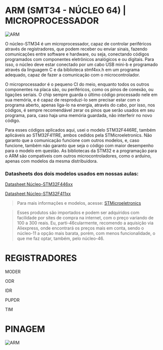# ARM (SMT34 - NÚCLEO 64) | MICROPROCESSADOR
![ARM](https://i.imgur.com/IiONPyd.jpeg)

O núcleo-STM34 é um microprocessador, capaz de controlar periféricos através de registradores, que podem receber ou enviar sinais, fazendo comunicações entre software e hardware, ou seja, conectando códigos programados com componentes eletrônicos analógicos e ou digitais. Para isso, o núcleo deve estar conectado por um cabo USB mini-b e programado através da linguagem C e da biblioteca stmf4xx.h em um programa adequado, capaz de fazer a comunicação com o microcontrolador.

O microprocessador é o pequeno CI do meio, enquanto todos os outros componentes na placa são, ou periféricos, como os pinos de conexão, ou ligações seriais. O chip sempre guarda o último código processado nele em sua memória, e é capaz de resproduzi-lo sem precisar estar com o programa aberto, apenas liga-lo na energia, através do cabo, por isso, nos códigos, é sempre recomendável zerar os pinos que serão usados em seu programa, para, caso haja uma memória guardada, não interferir no novo código.

Para esses códigos aplicados aqui, usei o modelo STM32F446RE, também aplicáveis ao STM32F411RE, ambos cedidos pela STMicroeletronics. Não garanto que a comunicação funcione com outros modelos, e, caso funcione, também não garanto que seja o código com maior desempenho para o modelo em questão. As bibliotecas da STM32 e a programação para o ARM são compatíveis com outros microcontroladores, como o arduino, apenas com modelos da mesma distribuidora.

### Datasheets dos dois modelos usados em nossas aulas:
[Datasheet Núcleo-STM32F446xx](https://www.st.com/resource/en/datasheet/stm32f446re.pdf)

[Datasheet Núcleo-STM32F411xx](https://www.st.com/resource/en/datasheet/stm32f411re.pdf)

> Para mais informações e modelos, acesse: [STMicroeletronics](https://www.st.com/content/st_com/en.html)

> Esses produtos são importados e podem ser adquiridos com facilidade por sites de compra na internet, com o preço variando de 100 a 300 reais. Eu, parti-46cularmente, recomendo a aquisição via Aliexpress, onde encontrará os preços mais em conta, sendo o núcleo-11 a opção mais barata, porém, com menos funcionalidade, o que me faz optar, também, pelo núcleo-46.

# REGISTRADORES

MODER

ODR

IDR

PUPDR

TIM


# PINAGEM
![ARM](https://i.imgur.com/W6CxsfE.png)
